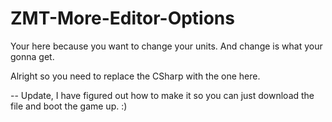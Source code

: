 # ZMT-More-Editor-Options

Your here because you want to change your units. And change is what your gonna get.

Alright so you need to replace the CSharp with the one here.

-- Update, I have figured out how to make it so you can just download the file and boot the game up. :)



